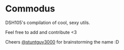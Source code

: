 Commodus
=========

DSH105's compilation of cool, sexy utils.

Feel free to add and contribute <3

Cheers [@stuntguy3000](https://github.com/stuntguy3000) for brainstorming the name :D
